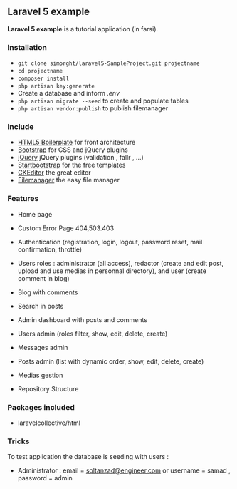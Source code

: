 ## Laravel 5 example ##

**Laravel 5 example** is a tutorial application (in farsi).

### Installation ###

* `git clone simorght/laravel5-SampleProject.git projectname`
* `cd projectname`
* `composer install`
* `php artisan key:generate`
* Create a database and inform *.env*
* `php artisan migrate --seed` to create and populate tables
* `php artisan vendor:publish` to publish filemanager

### Include ###

* [HTML5 Boilerplate](http://html5boilerplate.com) for front architecture
* [Bootstrap](http://getbootstrap.com) for CSS and jQuery plugins
* [jQuery](http://jquery.com) jQuery plugins (validation , fallr , ...)
* [Startbootstrap](http://startbootstrap.com) for the free templates
* [CKEditor](http://ckeditor.com) the great editor
* [Filemanager](https://github.com/simogeo/Filemanager) the easy file manager

### Features ###

* Home page
* Custom Error Page 404,503.403
* Authentication (registration, login, logout, password reset, mail confirmation, throttle)
* Users roles : administrator (all access), redactor (create and edit post, upload and use medias in personnal directory), and user (create comment in blog)
* Blog with comments
* Search in posts
* Admin dashboard with  posts and comments
* Users admin (roles filter, show, edit, delete, create)
* Messages admin
* Posts admin (list with dynamic order, show, edit, delete, create)
* Medias gestion

* Repository Structure

### Packages included ###

* laravelcollective/html

### Tricks ###

To test application the database is seeding with users :

* Administrator : email = soltanzad@engineer.com or username = samad , password = admin
